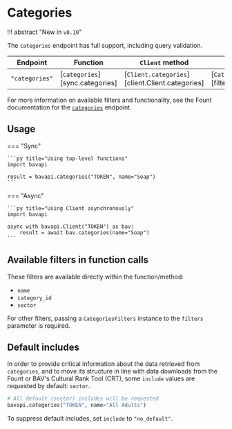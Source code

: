 # Categories

!!! abstract "New in `v0.10`"

The `categories` endpoint has full support, including query validation.

| Endpoint       | Function                        | `Client` method                                 | Filters class                                    |
| -------------- | ------------------------------- | ----------------------------------------------- | ------------------------------------------------ |
| `"categories"` | [`categories`][sync.categories] | [`Client.categories`][client.Client.categories] | [`CategoriesFilters`][filters.CategoriesFilters] |

For more information on available filters and functionality, see the Fount documentation for the [`categories`](https://developer.wppbav.com/docs/2.x/core-resources/categories) endpoint.

## Usage

=== "Sync"

    ```py title="Using top-level functions"
    import bavapi

    result = bavapi.categories("TOKEN", name="Soap")
    ```

=== "Async"

    ```py title="Using Client asynchronously"
    import bavapi

    async with bavapi.Client("TOKEN") as bav:
        result = await bav.categories(name="Soap")
    ```

## Available filters in function calls

These filters are available directly within the function/method:

- `name`
- `category_id`
- `sector`

For other filters, passing a `CategoriesFilters` instance to the `filters` parameter is required.

## Default includes

In order to provide critical information about the data retrieved from `categories`, and to move its structure in line with data downloads from the Fount or BAV's Cultural Rank Tool (CRT), some `include` values are requested by default: `sector`.

```py
# All default (sector) includes will be requested
bavapi.categories("TOKEN", name="All Adults")
```

To suppress default includes, set `include` to `"no_default"`.
